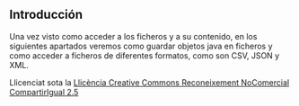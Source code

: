 ## Introducción


 Una vez visto como acceder a los ficheros y a su contenido, en los siguientes apartados veremos como guardar objetos java en ficheros y como acceder a ficheros de diferentes formatos, como son CSV, JSON y XML.



Llicenciat sota la  [Llicència Creative Commons Reconeixement NoComercial
CompartirIgual 2.5](http://creativecommons.org/licenses/by-nc-sa/2.5/)

